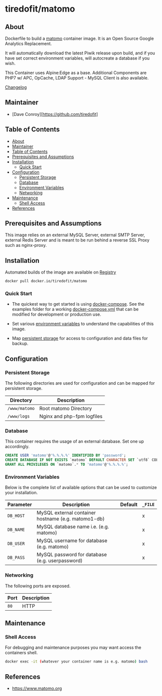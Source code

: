 # tiredofit/matomo

## About

Dockerfile to build a [matomo](https://www.matomo.org/) container image. It is an Open Source Google Analytics Replacement.

It will automatically download the latest Piwik release upon build, and if you have set correct environment variables, will autocreate a database if you wish.

This Container uses Alpine:Edge as a base.
Additional Components are PHP7 w/ APC, OpCache, LDAP Support - MySQL Client is also available.


[Changelog](CHANGELOG.md)

## Maintainer

- [Dave Conroy][https://github.com/tiredofit]

## Table of Contents

- [About](#about)
- [Maintainer](#maintainer)
- [Table of Contents](#table-of-contents)
- [Prerequisites and Assumptions](#prerequisites-and-assumptions)
- [Installation](#installation)
  - [Quick Start](#quick-start)
- [Configuration](#configuration)
  - [Persistent Storage](#persistent-storage)
  - [Database](#database)
  - [Environment Variables](#environment-variables)
  - [Networking](#networking)
- [Maintenance](#maintenance)
  - [Shell Access](#shell-access)
- [References](#references)

## Prerequisites and Assumptions

This image relies on an external MySQL Server, external SMTP Server, external Redis Server and is meant to be run behind a reverse SSL Proxy such as nginx-proxy.


## Installation

Automated builds of the image are available on [Registry](https://hub.docker.com/r/tiredofit/matomo)


```bash
docker pull docker.io/tiredofit/matomo
```

### Quick Start

* The quickest way to get started is using [docker-compose](https://docs.docker.com/compose/). See the examples folder for a working [docker-compose.yml](examples/docker-compose.yml) that can be modified for development or production use.

* Set various [environment variables](#environment-variables) to understand the capabilities of this image.
* Map [persistent storage](#data-volumes) for access to configuration and data files for backup.

## Configuration

### Persistent Storage

The following directories are used for configuration and can be mapped for persistent storage.

| Directory     | Description                |
| ------------- | -------------------------- |
| `/www/matomo` | Root matomo Directory      |
| `/www/logs`   | Nginx and php-fpm logfiles |

### Database

This container requires the usage of an external database. Set one up accordingly.

```sql
CREATE USER 'matomo'@'%.%.%.%' IDENTIFIED BY 'password';
CREATE DATABASE IF NOT EXISTS `matomo` DEFAULT CHARACTER SET `utf8` COLLATE `utf8_unicode_ci`;
GRANT ALL PRIVILEGES ON `matomo`.* TO 'matomo'@'%.%.%.%';
```

### Environment Variables

Below is the complete list of available options that can be used to customize your installation.

| Parameter | Description                                         | Default | `_FILE` |
| --------- | --------------------------------------------------- | ------- | ------- |
| `DB_HOST` | MySQL external container hostname (e.g. matomo1-db) |         | x       |
| `DB_NAME` | MySQL database name i.e. (e.g. matomo)              |         | x       |
| `DB_USER` | MySQL username for database (e.g. matomo)           |         | x       |
| `DB_PASS` | MySQL password for database (e.g. userpassword)     |         | x       |


### Networking

The following ports are exposed.

| Port | Description |
| ---- | ----------- |
| `80` | HTTP        |

## Maintenance
### Shell Access

For debugging and maintenance purposes you may want access the containers shell.

```bash
docker exec -it (whatever your container name is e.g. matomo) bash
```

## References

* https://www.matomo.org

